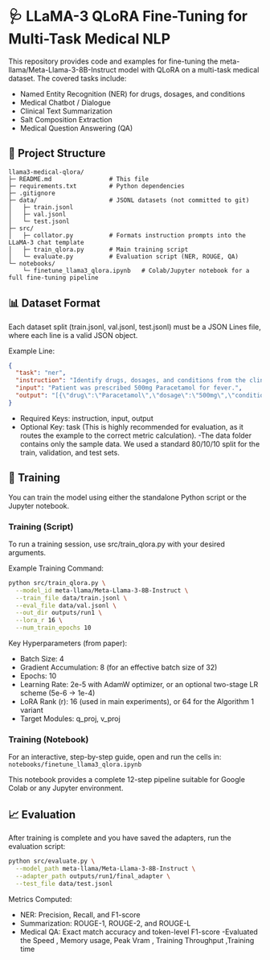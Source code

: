 # 🩺 LLaMA-3 QLoRA Fine-Tuning for Multi-Task Medical NLP

This repository provides code and examples for fine-tuning the meta-llama/Meta-Llama-3-8B-Instruct model with QLoRA on a multi-task medical dataset. The covered tasks include:

- Named Entity Recognition (NER) for drugs, dosages, and conditions
- Medical Chatbot / Dialogue
- Clinical Text Summarization
- Salt Composition Extraction
- Medical Question Answering (QA)



## 📂 Project Structure

```
llama3-medical-qlora/
├─ README.md                # This file
├─ requirements.txt         # Python dependencies
├─ .gitignore
├─ data/                    # JSONL datasets (not committed to git)
│   ├─ train.jsonl
│   ├─ val.jsonl
│   └─ test.jsonl
├─ src/
│   ├─ collator.py          # Formats instruction prompts into the LLaMA-3 chat template
│   ├─ train_qlora.py       # Main training script
│   └─ evaluate.py          # Evaluation script (NER, ROUGE, QA)
└─ notebooks/
    └─ finetune_llama3_qlora.ipynb   # Colab/Jupyter notebook for a full fine-tuning pipeline
```

## 📊 Dataset Format

Each dataset split (train.jsonl, val.jsonl, test.jsonl) must be a JSON Lines file, where each line is a valid JSON object.

Example Line:
```json
{
  "task": "ner",
  "instruction": "Identify drugs, dosages, and conditions from the clinical note.",
  "input": "Patient was prescribed 500mg Paracetamol for fever.",
  "output": "[{\"drug\":\"Paracetamol\",\"dosage\":\"500mg\",\"condition\":[\"fever\"]}]"
}
```

- Required Keys: instruction, input, output
- Optional Key: task (This is highly recommended for evaluation, as it routes the example to the correct metric calculation).
-The data folder contains only the sample data.
We used a standard 80/10/10 split for the train, validation, and test sets.

## 🚀 Training

You can train the model using either the standalone Python script or the Jupyter notebook.

### Training (Script)

To run a training session, use src/train_qlora.py with your desired arguments.

Example Training Command:
```bash
python src/train_qlora.py \
  --model_id meta-llama/Meta-Llama-3-8B-Instruct \
  --train_file data/train.jsonl \
  --eval_file data/val.jsonl \
  --out_dir outputs/run1 \
  --lora_r 16 \
  --num_train_epochs 10
```

Key Hyperparameters (from paper):
- Batch Size: 4
- Gradient Accumulation: 8 (for an effective batch size of 32)
- Epochs: 10
- Learning Rate: 2e-5 with AdamW optimizer, or an optional two-stage LR scheme (5e-6 → 1e-4)
- LoRA Rank (r): 16 (used in main experiments), or 64 for the Algorithm 1 variant
- Target Modules: q_proj, v_proj

### Training (Notebook)

For an interactive, step-by-step guide, open and run the cells in:
`notebooks/finetune_llama3_qlora.ipynb`

This notebook provides a complete 12-step pipeline suitable for Google Colab or any Jupyter environment.

## 📈 Evaluation

After training is complete and you have saved the adapters, run the evaluation script:

```bash
python src/evaluate.py \
  --model_path meta-llama/Meta-Llama-3-8B-Instruct \
  --adapter_path outputs/run1/final_adapter \
  --test_file data/test.jsonl
```

Metrics Computed:
- NER: Precision, Recall, and F1-score
- Summarization: ROUGE-1, ROUGE-2, and ROUGE-L
- Medical QA: Exact match accuracy and token-level F1-score
-Evaluated the Speed , Memory usage, Peak Vram , Training Throughput ,Training time 
